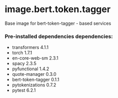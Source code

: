 # image.bert.token.tagger
Base image for bert-token-tagger - based services

### Pre-installed dependencies dependencies:
- transformers 4.1.1
- torch 1.7.1
- en-core-web-sm 2.3.1
- spacy 2.3.5
- pyfunctional 1.4.2
- quote-manager 0.3.0
- bert-token-tagger 0.1.1
- pytokenizations 0.7.2
- pytest 6.2.1